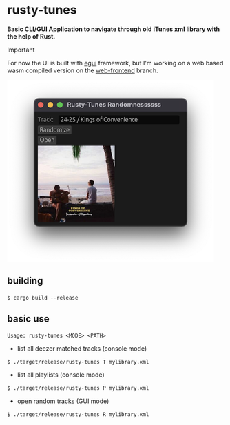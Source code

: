 # rusty-tunes

**Basic CLI/GUI Application to navigate through old iTunes xml library with the help of Rust.**

> [!IMPORTANT]
> For now the UI is built with [egui](https://github.com/emilk/egui) framework, but I'm working on a web based wasm compiled version on the [web-frontend](https://github.com/blackccpie/rusty-tunes/tree/feat/web-frontend) branch.

![GUI](images/randomness.png)

## building

```console
$ cargo build --release
```

## basic use

```
Usage: rusty-tunes <MODE> <PATH>
```

* list all deezer matched tracks (console mode)
```console
$ ./target/release/rusty-tunes T mylibrary.xml
```

* list all playlists (console mode)
```console
$ ./target/release/rusty-tunes P mylibrary.xml
```

* open random tracks (GUI mode)
```console
$ ./target/release/rusty-tunes R mylibrary.xml
```
